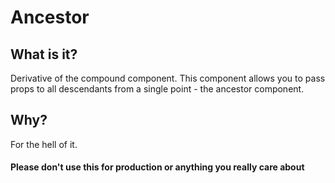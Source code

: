 # Ancestor

## What is it?
Derivative of the compound component. This component allows you to pass props to all descendants from a single point - the ancestor component.

## Why?
For the hell of it.

#### Please don't use this for production or anything you really care about